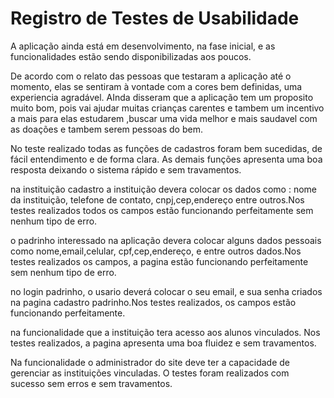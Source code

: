 # Registro de Testes de Usabilidade

A aplicação ainda está em desenvolvimento, na fase inicial, e as funcionalidades estão sendo disponibilizadas aos poucos.

De acordo com o relato das pessoas que testaram a aplicação até o momento, elas se sentiram à vontade com a cores bem definidas, uma experiencia agradável. AInda disseram que a aplicação tem um proposito muito bom, pois vai ajudar muitas crianças carentes e tambem um incentivo a mais para elas estudarem ,buscar uma vida melhor e mais saudavel com as doações e tambem serem pessoas do bem.

 
 No teste realizado todas as funções de cadastros foram bem sucedidas, de fácil entendimento e de forma clara. As demais funções apresenta uma boa resposta deixando o sistema rápido e sem travamentos.
 
na instituição cadastro a instituição devera colocar os dados como : nome da instituição, telefone de contato, cnpj,cep,endereço entre outros.Nos testes realizados todos os campos estão funcionando perfeitamente sem nenhum tipo de erro.

o padrinho interessado na aplicação devera colocar alguns dados pessoais como nome,email,celular, cpf,cep,endereço, e entre outros dados.Nos testes realizados os campos, a pagina estão funcionando perfeitamente sem nenhum tipo de erro.

no login padrinho, o usario deverá colocar o seu email, e sua senha criados na pagina cadastro padrinho.Nos testes realizados, os campos estão funcionando perfeitamente.

na funcionalidade que a instituição tera acesso aos alunos vinculados. Nos testes realizados, a pagina apresenta uma boa fluidez e sem travamentos.

Na funcionalidade o administrador do site deve ter a capacidade de gerenciar as instituições vinculadas. O testes foram realizados com sucesso sem erros e sem travamentos.



